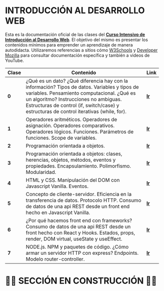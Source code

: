 # INTRODUCCIÓN AL DESARROLLO WEB

Esta es la documentación oficial de las clases del [**Curso Intensivo de Introducción al Desarrollo Web**](https://www.instagram.com/p/CPZXQnFg4n6/). El objetivo del mismo es presentar los contenidos mínimos para emprender un aprendizaje de manera autodidacta. Utilizaremos referencias a sitios cómo [W3Schools](https://www.w3schools.com/js/) y [Developer Mozilla](https://developer.mozilla.org/es/docs/Web/JavaScript) para consultar documentación específica y también a videos de YouTube.

| Clase   | Contenido  | Link |
| -------- | ------------------------ | ----------|
| **0**     |    ¿Qué es un dato? ¿Qué diferencia hay con la información? Tipos de datos. Variables y tipos de variables. Pensamiento computacional. ¿Qué es un algoritmo? Instrucciones no ambiguas. Estructuras de control (if, switch/case) y estructuras de control iterativas (while, for). |[**Ir**](https://github.com/lucasdellasala/intro-desarrollo-web/blob/main/clases/clase-00.md)|                                                                                
| **1** | Operadores aritméticos. Operadores de asignación. Operadores comparativos. Operadores lógicos. Funciones. Parámetros de funciones. Scope de variables.|[**Ir**](https://github.com/lucasdellasala/intro-desarrollo-web/blob/main/clases/clase-01.md)|
| **2**   |    Programación orientada a objetos.                                                                                                         |[**Ir**](https://github.com/lucasdellasala/intro-desarrollo-web/blob/main/clases/clase-02.md)|
| **3**   |      Programación orientada a objetos: clases, herencias, objetos, métodos, eventos y propiedades. Encapsulamiento. Polimorfismo. Modularidad.                                                                                                      |[**Ir**](https://github.com/lucasdellasala/intro-desarrollo-web/blob/main/clases/clase-03.md)|
| **4**       |   HTML y CSS. Manipulación del DOM con Javascript Vanilla. Eventos.                                                                                      |[**Ir**](https://github.com/lucasdellasala/intro-desarrollo-web/blob/main/clases/clase-04.md)|
| **5**   | Concepto de cliente-servidor. Eficiencia en la transferencia de datos. Protocolo HTTP. Consumo de datos de una api REST desde un front end hecho en Javascript Vanilla.                                                       |[**Ir**](https://github.com/lucasdellasala/intro-desarrollo-web/blob/main/clases/clase-05.md)|
| **6**  |  ¿Por qué hacemos front end con frameworks? Consumo de datos de una api REST desde un front hecho con React y Hooks. Estados, props, render, DOM virtual, useState y useEffect.                    |[**Ir**](https://github.com/lucasdellasala/intro-desarrollo-web/blob/main/clases/clase-06.md)|                                         
| **7** | NODE.js. NPM y paquetes de código. ¿Cómo armar un servidor HTTP con express? Endpoints. Modelo router-controller. |[**Ir**](https://github.com/lucasdellasala/intro-desarrollo-web/blob/main/clases/clase-07.md)|   

# 🚧🚧 SECCIÓN EN CONSTRUCCIÓN 🚧🚧